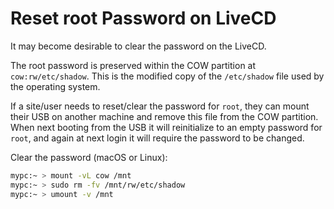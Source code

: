 

# Reset root Password on LiveCD

It may become desirable to clear the password on the LiveCD.

The root password is preserved within the COW partition at `cow:rw/etc/shadow`. This is the
modified copy of the `/etc/shadow` file used by the operating system.

If a site/user needs to reset/clear the password for `root`, they can mount their USB on another
machine and remove this file from the COW partition. When next booting from the USB it will
reinitialize to an empty password for `root`, and again at next login it will require the password
to be changed.

Clear the password (macOS or Linux):

```bash
mypc:~ > mount -vL cow /mnt
mypc:~ > sudo rm -fv /mnt/rw/etc/shadow
mypc:~ > umount -v /mnt
```
